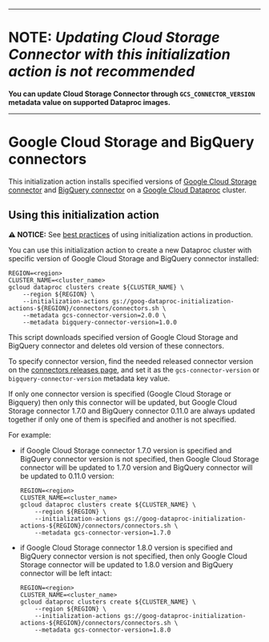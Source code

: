 --------------------------------------------------------------------------------

# NOTE: *Updating Cloud Storage Connector with this initialization action is not recommended*

**You can update Cloud Storage Connector through `GCS_CONNECTOR_VERSION`
metadata value on supported Dataproc images.**

--------------------------------------------------------------------------------

# Google Cloud Storage and BigQuery connectors

This initialization action installs specified versions of
[Google Cloud Storage connector](https://github.com/GoogleCloudPlatform/bigdata-interop/tree/master/gcs)
and [BigQuery connector](https://github.com/GoogleCloudPlatform/bigdata-interop/tree/master/bigquery)
on a [Google Cloud Dataproc](https://cloud.google.com/dataproc) cluster.

## Using this initialization action

**:warning: NOTICE:** See [best practices](/README.md#how-initialization-actions-are-used) of using initialization actions in production.

You can use this initialization action to create a new Dataproc cluster with specific version of
Google Cloud Storage and BigQuery connector installed:

```
REGION=<region>
CLUSTER_NAME=<cluster_name>
gcloud dataproc clusters create ${CLUSTER_NAME} \
    --region ${REGION} \
    --initialization-actions gs://goog-dataproc-initialization-actions-${REGION}/connectors/connectors.sh \
    --metadata gcs-connector-version=2.0.0 \
    --metadata bigquery-connector-version=1.0.0
```

This script downloads specified version of Google Cloud Storage and BigQuery connector and deletes
old version of these connectors.

To specify connector version, find the needed released connector version on the
[connectors releases page](https://github.com/GoogleCloudPlatform/bigdata-interop/releases),
and set it as the `gcs-connector-version` or `bigquery-connector-version` metadata key value.

If only one connector version is specified (Google Cloud Storage or Bigquery) then only this connector
will be updated, but Google Cloud Storage connector 1.7.0 and BigQuery connector 0.11.0 are always
updated together if only one of them is specified and another is not specified.

For example:
* if Google Cloud Storage connector 1.7.0 version is specified and BigQuery connector version is not
  specified, then Google Cloud Storage connector will be updated to 1.7.0 version and BigQuery connector
  will be updated to 0.11.0 version:
  ```
  REGION=<region>
  CLUSTER_NAME=<cluster_name>
  gcloud dataproc clusters create ${CLUSTER_NAME} \
      --region ${REGION} \
      --initialization-actions gs://goog-dataproc-initialization-actions-${REGION}/connectors/connectors.sh \
      --metadata gcs-connector-version=1.7.0
  ```
* if Google Cloud Storage connector 1.8.0 version is specified and BigQuery connector version is not
  specified, then only Google Cloud Storage connector will be updated to 1.8.0 version and BigQuery
  connector will be left intact:
  ```
  REGION=<region>
  CLUSTER_NAME=<cluster_name>
  gcloud dataproc clusters create ${CLUSTER_NAME} \
      --region ${REGION} \
      --initialization-actions gs://goog-dataproc-initialization-actions-${REGION}/connectors/connectors.sh \
      --metadata gcs-connector-version=1.8.0
  ```
